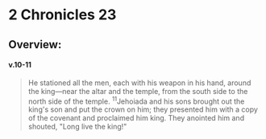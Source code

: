# 2 Chronicles 23

## Overview:


#### v.10-11
>He stationed all the men, each with his weapon in his hand, around the king—near the altar and the temple, from the south side to the north side of the temple. <sup>11</sup>Jehoiada and his sons brought out the king's son and put the crown on him; they presented him with a copy of the covenant and proclaimed him king. They anointed him and shouted, "Long live the king!"


